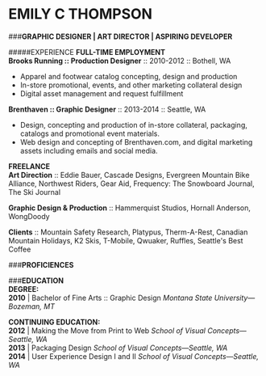 # **EMILY C THOMPSON**
###**GRAPHIC DESIGNER | ART DIRECTOR | ASPIRING DEVELOPER**

#####EXPERIENCE
**FULL-TIME EMPLOYMENT**  
**Brooks Running :: Production Designer** :: 2010-2012 :: Bothell, WA
* Apparel and footwear catalog concepting, design and production  
* In-store promotional, events, and other marketing collateral design  
* Digital asset management and request fulfillment   

**Brenthaven :: Graphic Designer** :: 2013-2014 :: Seattle, WA
* Design, concepting and production of in-store collateral, packaging, catalogs and promotional event materials. 
* Web design and concepting of Brenthaven.com, and digital marketing assets including emails and social media.


**FREELANCE**  
**Art Direction** :: Eddie Bauer, Cascade Designs, Evergreen Mountain Bike Alliance, Northwest Riders, Gear Aid, Frequency: The Snowboard Journal, The Ski Journal  

**Graphic Design & Production** :: Hammerquist Studios, Hornall Anderson, WongDoody  

**Clients** :: Mountain Safety Research, Platypus, Therm-A-Rest, Canadian Mountain Holidays, K2 Skis, T-Mobile, Qwuaker, Ruffles, Seattle's Best Coffee

###**PROFICIENCES**


###**EDUCATION**  
**DEGREE:**  
**2010** | Bachelor of Fine Arts :: Graphic Design
_Montana State University—Bozeman, MT_

**CONTINUING EDUCATION:**  
**2012** | Making the Move from Print to Web
_School of Visual Concepts—Seattle, WA_  
**2013** | Packaging Design
_School of Visual Concepts—Seattle, WA_  
**2014** | User Experience Design I and II
_School of Visual Concepts—Seattle, WA_


